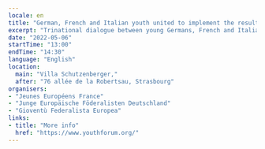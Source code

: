 ```yaml
---
locale: en
title: "German, French and Italian youth united to implement the results of the Conference on the future of Europe"
excerpt: "Trinational dialogue between young Germans, French and Italians to discuss the conclusions of the Conference on the future of Europe, exchange good practices between all three countries and how to implement proposals at local levels."
date: "2022-05-06"
startTime: "13:00"
endTime: "14:30"
language: "English"
location:
  main: "Villa Schutzenberger,"
  after: "76 allée de la Robertsau, Strasbourg"
organisers:
- "Jeunes Européens France"
- "Junge Europäische Föderalisten Deutschland"
- "Gioventù Federalista Europea"
links:
- title: "More info"
  href: "https://www.youthforum.org/"
---
```

